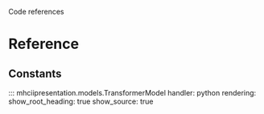 Code references

# Reference

## Constants
::: mhciipresentation.models.TransformerModel
    handler: python
    rendering:
      show_root_heading: true
      show_source: true

